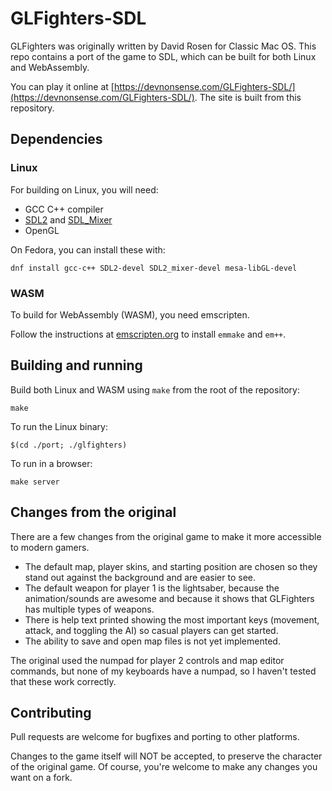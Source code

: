 # GLFighters-SDL

GLFighters was originally written by David Rosen for Classic Mac OS. This repo contains a port of the game to SDL, which can be built for both Linux and WebAssembly.

You can play it online at [https://devnonsense.com/GLFighters-SDL/](https://devnonsense.com/GLFighters-SDL/). The site is built from this repository.

## Dependencies

### Linux

For building on Linux, you will need:
* GCC C++ compiler
* [SDL2](https://www.libsdl.org/) and [SDL_Mixer](https://github.com/libsdl-org/SDL_mixer)
* OpenGL

On Fedora, you can install these with:
```
dnf install gcc-c++ SDL2-devel SDL2_mixer-devel mesa-libGL-devel
```

### WASM

To build for WebAssembly (WASM), you need emscripten.

Follow the instructions at [emscripten.org](https://emscripten.org/docs/getting_started/downloads.html) to install `emmake` and `em++`.

## Building and running

Build both Linux and WASM using `make` from the root of the repository:
```
make
```

To run the Linux binary:
```
$(cd ./port; ./glfighters)
```

To run in a browser:
```
make server
```

## Changes from the original

There are a few changes from the original game to make it more accessible to modern gamers.
* The default map, player skins, and starting position are chosen so they stand out
  against the background and are easier to see.
* The default weapon for player 1 is the lightsaber, because the animation/sounds are awesome
  and because it shows that GLFighters has multiple types of weapons.
* There is help text printed showing the most important keys (movement, attack, and toggling the AI)
  so casual players can get started.
* The ability to save and open map files is not yet implemented.

The original used the numpad for player 2 controls and map editor commands, but none of my keyboards
have a numpad, so I haven't tested that these work correctly.

## Contributing

Pull requests are welcome for bugfixes and porting to other platforms.

Changes to the game itself will NOT be accepted, to preserve the character of the original game.
Of course, you're welcome to make any changes you want on a fork.
